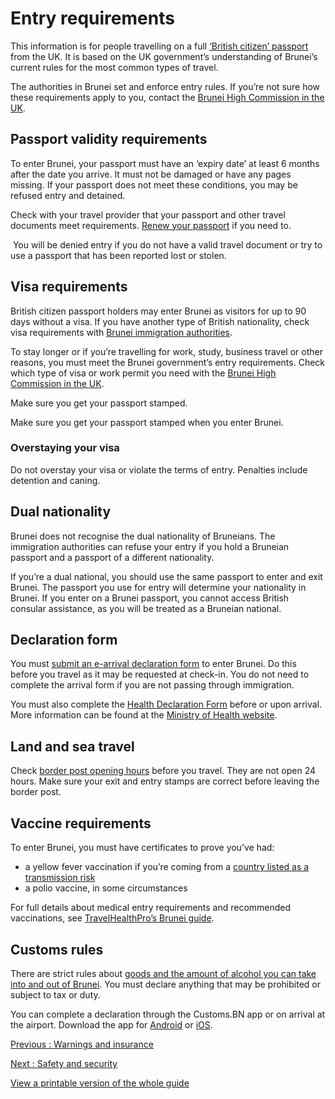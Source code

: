 # Entry requirements

This information is for people travelling on a full [‘British citizen’ passport](https://www.gov.uk/types-of-british-nationality) from the UK. It is based on the UK government’s understanding of Brunei’s current rules for the most common types of travel.

The authorities in Brunei set and enforce entry rules. If you’re not sure how these requirements apply to you, contact the [Brunei High Commission in the UK](https://www.mfa.gov.bn/uk-london/SitePages/Home.aspx).

## Passport validity requirements

To enter Brunei, your passport must have an ‘expiry date’ at least 6 months after the date you arrive. It must not be damaged or have any pages missing. If your passport does not meet these conditions, you may be refused entry and detained.

Check with your travel provider that your passport and other travel documents meet requirements. [Renew your passport](https://www.gov.uk/renew-adult-passport/renew) if you need to.

 You will be denied entry if you do not have a valid travel document or try to use a passport that has been reported lost or stolen.

## Visa requirements

British citizen passport holders may enter Brunei as visitors for up to 90 days without a visa. If you have another type of British nationality, check visa requirements with [Brunei immigration authorities](http://www.immigration.gov.bn/en/SitePages/Visa,%20Visit%20and%20Diplomatic.aspx).

To stay longer or if you’re travelling for work, study, business travel or other reasons, you must meet the Brunei government’s entry requirements. Check which type of visa or work permit you need with the [Brunei High Commission in the UK](https://www.mfa.gov.bn/uk-london/SitePages/Home.aspx).

Make sure you get your passport stamped.

Make sure you get your passport stamped when you enter Brunei.

### Overstaying your visa

Do not overstay your visa or violate the terms of entry. Penalties include detention and caning.

## Dual nationality

Brunei does not recognise the dual nationality of Bruneians. The immigration authorities can refuse your entry if you hold a Bruneian passport and a passport of a different nationality.

If you’re a dual national, you should use the same passport to enter and exit Brunei. The passport you use for entry will determine your nationality in Brunei. If you enter on a Brunei passport, you cannot access British consular assistance, as you will be treated as a Bruneian national.

## Declaration form

You must [submit an e-arrival declaration form](https://www.imm.gov.bn/) to enter Brunei. Do this before you travel as it may be requested at check-in. You do not need to complete the arrival form if you are not passing through immigration.

You must also complete the [Health Declaration Form](https://www.healthinfo.gov.bn/travel#/user/login) before or upon arrival. More information can be found at the [Ministry of Health website](https://www.moh.gov.bn/).

## Land and sea travel

Check [border post opening hours](https://www.immigration.gov.bn/SitePages/Pos-Pos%20Kawalan.aspx) before you travel. They are not open 24 hours. Make sure your exit and entry stamps are correct before leaving the border post.

## Vaccine requirements

To enter Brunei, you must have certificates to prove you’ve had:

* a yellow fever vaccination if you’re coming from a [country listed as a transmission risk](https://nathnacyfzone.org.uk/factsheet/65/countries-with-risk-of-yellow-fever-transmission)
* a polio vaccine, in some circumstances

For full details about medical entry requirements and recommended vaccinations, see [TravelHealthPro’s Brunei guide](https://travelhealthpro.org.uk/country/35/brunei#Vaccine_Recommendations).

## Customs rules

There are strict rules about [goods and the amount of alcohol you can take into and out of Brunei](https://bdnsw.mofe.gov.bn/Pages/ImpExpProh-RestictionGoods.aspx). You must declare anything that may be prohibited or subject to tax or duty.

You can complete a declaration through the Customs.BN app or on arrival at the airport. Download the app for [Android](https://play.google.com/store/apps/details?id=rced.egnc.customsbn&pli=1https://play.google.com/store/apps/details?id=rced.egnc.customsbn&pli=1) or [iOS](https://apps.apple.com/us/app/customs-bn/id6449696019).

[Previous
:
Warnings and insurance](/foreign-travel-advice/brunei)

[Next
:
Safety and security](/foreign-travel-advice/brunei/safety-and-security)

[View a printable version of the whole guide](/foreign-travel-advice/brunei/print)